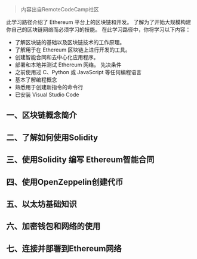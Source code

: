 > 内容出自RemoteCodeCamp社区

此学习路径介绍了 Ethereum 平台上的区块链和开发。 了解为了开始大规模构建你自己的区块链网络而必须学习的技能。
在此学习路径中，你将学习以下内容：
- 了解区块链的基础以及区块链技术的工作原理。
- 了解用于在 Ethereum 区块链上进行开发的工具。
- 创建智能合同和去中心化应用程序。
- 部署和本地并测试 Ethereum 网络。
先决条件
- 之前使用过 C、Python 或 JavaScript 等任何编程语言
- 基本了解编程概念
- 熟悉用于创建新指令的命令行
- 已安装 Visual Studio Code

## 一、区块链概念简介

## 二、了解如何使用Solidity

## 三、使用Solidity 编写 Ethereum智能合同

## 四、使用OpenZeppelin创建代币

## 五、以太坊基础知识

## 六、加密钱包和网络的使用

## 七、连接并部署到Ethereum网络
